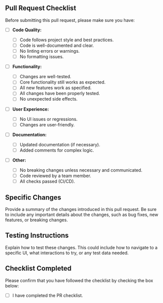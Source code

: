 ## Pull Request Checklist

Before submitting this pull request, please make sure you have:

- [ ] **Code Quality:**

  - [ ] Code follows project style and best practices.
  - [ ] Code is well-documented and clear.
  - [ ] No linting errors or warnings.
  - [ ] No formatting issues.

- [ ] **Functionality:**

  - [ ] Changes are well-tested.
  - [ ] Core functionality still works as expected.
  - [ ] All new features work as specified.
  - [ ] All changes have been properly tested.
  - [ ] No unexpected side effects.

- [ ] **User Experience:**

  - [ ] No UI issues or regressions.
  - [ ] Changes are user-friendly.

- [ ] **Documentation:**

  - [ ] Updated documentation (if necessary).
  - [ ] Added comments for complex logic.

- [ ] **Other:**
  - [ ] No breaking changes unless necessary and communicated.
  - [ ] Code reviewed by a team member.
  - [ ] All checks passed (CI/CD).

## Specific Changes

Provide a summary of the changes introduced in this pull request. Be sure to include any important details about the changes, such as bug fixes, new features, or breaking changes.

## Testing Instructions

Explain how to test these changes. This could include how to navigate to a specific UI, what interactions to try, or any test data needed.

## Checklist Completed

Please confirm that you have followed the checklist by checking the box below:

- [ ] I have completed the PR checklist.
